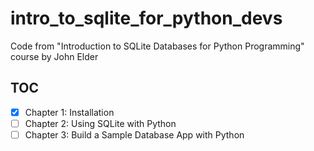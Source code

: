 # intro_to_sqlite_for_python_devs

Code from "Introduction to SQLite Databases for Python Programming" course by John Elder

## TOC

- [x] Chapter 1: Installation
- [ ] Chapter 2: Using SQLite with Python
- [ ] Chapter 3: Build a Sample Database App with Python

